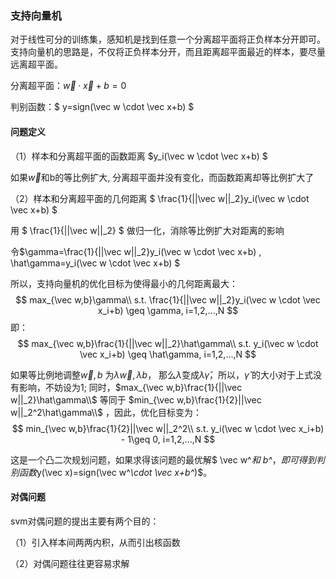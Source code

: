 ### 支持向量机

对于线性可分的训练集，感知机是找到任意一个分离超平面将正负样本分开即可。支持向量机的思路是，不仅将正负样本分开，而且距离超平面最近的样本，要尽量远离超平面。

分离超平面：$\vec w \cdot \vec x+b=0$ 

判别函数：$ y=sign(\vec w \cdot \vec x+b) $



#### 问题定义

（1）样本和分离超平面的函数距离  $y_i(\vec w \cdot \vec x+b) $ 

如果$\vec w$和b的等比例扩大, 分离超平面并没有变化，而函数距离却等比例扩大了

（2）样本和分离超平面的几何距离 $ \frac{1}{||\vec w||_2}y_i(\vec w \cdot \vec x+b) $

用 $ \frac{1}{||\vec w||_2} $ 做归一化，消除等比例扩大对距离的影响



令$\gamma=\frac{1}{||\vec w||_2}y_i(\vec w \cdot \vec x+b) ,  \hat\gamma=y_i(\vec w \cdot \vec x+b) $

所以，支持向量机的优化目标为使得最小的几何距离最大：
$$
max_{\vec w,b}\gamma\\
s.t. \frac{1}{||\vec w||_2}y_i(\vec w \cdot \vec x_i+b) \geq \gamma, i=1,2,...,N
$$
即：
$$
max_{\vec w,b}\frac{1}{||\vec w||_2}\hat\gamma\\
s.t. y_i(\vec w \cdot \vec x_i+b) \geq \hat\gamma, i=1,2,...,N
$$


如果等比例地调整$\vec w,b$ 为$\lambda\vec w, \lambda b$， 那么$\hat \lambda$变成$\lambda \hat \gamma$，所以，$\hat \gamma$ 的大小对于上式没有影响，不妨设为1; 同时，$max_{\vec w,b}\frac{1}{||\vec w||_2}\hat\gamma\\$ 等同于 $min_{\vec w,b}\frac{1}{2}||\vec w||_2^2\hat\gamma\\$  ，因此，优化目标变为：
$$
min_{\vec w,b}\frac{1}{2}||\vec w||_2^2\\
s.t. y_i(\vec w \cdot \vec x_i+b) - 1\geq 0, i=1,2,...,N
$$


这是一个凸二次规划问题，如果求得该问题的最优解$ \vec w^*和 b^*$， 即可得到判别函数$y(\vec x)=sign(\vec w^*\cdot \vec x+b^*)$。



#### 对偶问题

svm对偶问题的提出主要有两个目的：

（1）引入样本间两两内积，从而引出核函数

（2）对偶问题往往更容易求解



